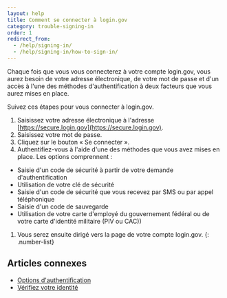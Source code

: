 ```yaml
---
layout: help
title: Comment se connecter à login.gov
category: trouble-signing-in
order: 1
redirect_from:
  - /help/signing-in/
  - /help/signing-in/how-to-sign-in/
---
```


Chaque fois que vous vous connecterez à votre compte login.gov, vous aurez besoin de votre adresse électronique, de votre mot de passe et d'un accès à l'une des méthodes d'authentification à deux facteurs que vous aurez mises en place.

Suivez ces étapes pour vous connecter à login.gov.

1. Saisissez votre adresse électronique à l'adresse [https://secure.login.gov](https://secure.login.gov).
1. Saisissez votre mot de passe.
1. Cliquez sur le bouton « Se connecter ».
1. Authentifiez-vous à l'aide d'une des méthodes que vous avez mises en place. Les options comprennent :
  * Saisie d'un code de sécurité à partir de votre demande d'authentification
  * Utilisation de votre clé de sécurité
  * Saisie d'un code de sécurité que vous recevez par SMS ou par appel téléphonique
  * Saisie d'un code de sauvegarde
  * Utilisation de votre carte d'employé du gouvernement fédéral ou de votre carte d'identité militaire (PIV ou CAC))
1. Vous serez ensuite dirigé vers la page de votre compte login.gov.
{: .number-list}

## Articles connexes
* [Options d'authentification](site.baseurl/help/get-started/authentication-options/)
* [Vérifiez votre identité](site.baseurl/help/verify-your-identity/how-to-verify-your-identity/)

